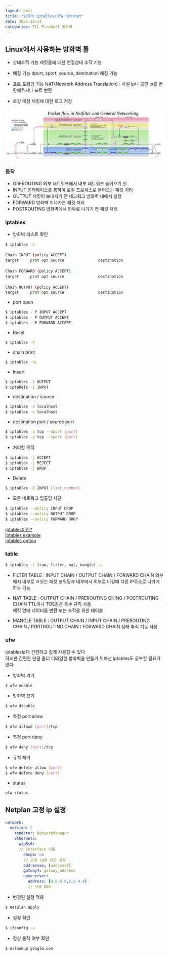 ```yaml
---
layout: post
title: "방화벽 iptables/ufw Netstat"
date: 2021-12-11
categories: TIL FireWall 방화벽
---
```


## Linux에서 사용하는 방화벽 툴

- 상태추적 기능
패킷들에 대한 연결상태 추적 기능

- 매칭 기능
dport, sport, source, destination 매칭 기능

- 포트 포워딩 기능
NAT(Network Address Translation) : 사설 ip나 공인 ip를 변환해주거나 포트 변환

- 로깅
매칭 패킷에 대한 로그 저장

![](https://raw.githubusercontent.com/Action2theFuture/Action2theFuture.github.io/main/_posts/Images/packet-flow.png)

### 동작

- OREROUTING
외부 내트워크에서 내부 네트워크 들어오기 전
- INPUT 
인터페이스를 통하여 로컬 프로세스로 들어오는 패킷 처리
- OUTPUT
패킷이 보내지기 전 네크워크 방화벽 내에서 실행
- FORWARD
방화벽 지나가는 패킷 처리
- POSTROUTING
방화벽에서 외부로 나가기 전 패킷 처리

### iptables 

- 방화벽 리스트 확인

```bash
$ iptables -L

Chain INPUT (policy ACCEPT)
target     prot opt source               destination

Chain FORWARD (policy ACCEPT)
target     prot opt source               destination

Chain OUTPUT (policy ACCEPT)
target     prot opt source               destination
```

- port open

```bash
$ iptables - P INPUT ACCEPT
$ iptables - P OUTPUT ACCEPT
$ iptables - P FORWARD ACCEPT
```

- Reset
```bash
$ iptables -F
```

- chain print
```bash
$ iptables -nL
```

- Insert
```bash
$ iptables -I OUTPUT 
$ iptabels -I INPUT
```

- destination / source
```bash
$ iptables -d localhost
$ iptables -s localhost
```

- destination port / source port
```bash
$ iptables -p tcp --dport [port]
$ iptables -p tcp --sport [port]
```

- 처리할 목적
```bash
$ iptables -j ACCEPT
$ iptables -j REJECT
$ iptables -j DROP
```
- Delete
```bash
$ iptables -D INPUT [list_number]
```

- 모든 네트워크 입출입 차단

```bash
$ iptables --policy INPUT DROP
$ iptables --policy OUTPUT DROP
$ iptables --policy FORWARD DROP
```

[iptables이란?](https://server-talk.tistory.com/169)  
[iptables example](https://www.lesstif.com/system-admin/20-iptables-17104956.html)  
[iptables option](https://blessu1201.github.io/2020/09/08/iptables.html)  

### table
```bash
$ iptables -t [raw, filter, nat, mangle] -L
```

- FILTER TABLE : INPUT CHAIN / OUTPUT CHAIN / FORWARD CHAIN
외부에서 내부로 ㄹ오는 패킷 포워딩과 내부에서 외부로 나갈때 다른 IP주소로 나가게 하는 기능

- NAT TABLE : OUTPUT CHAIN / PREROUTING CHING / POSTROUTING CHAIN
TTL이나 TOS같은 특수 규칙 사용  
패킷 안에 데이터를 변환 또는 조작을 위한 테이블
- MANGLE TABLE : OUTPUT CHAIN / INPUT CHAIN / PREROUTING CHAIN / PORTROUTING CHAIN / FORWARD CHAIN
상태 추적 기능 사용

### ufw

iptables보다 간편하고 쉽게 사용할 수 있다  
하지만 간편한 만큼 좀더 디테일한 방화벽을 만들기 위해선 iptables도 공부할 필요가 있다

- 방화벽 켜기
```bash
$ ufw enable
```

- 방화벽 끄기
```bash
$ ufw disable
```

- 특정 port allow
```bash
$ ufw allowd [port]/tcp
```

- 특정 port deny
```bash
$ ufw deny [port]/tcp
```

- 규칙 제거
```bash
$ ufw delete allow [port]
$ ufw delete deny [port]
```

- status
```bash
ufw status
```

## Netplan 고정 ip 설정


```yaml
network:
  version: 2
    renderer: NetworkManager
    ethernets:
      wlp5s0:
      // interface 이름
        dhcp4: no
        // 고정 ip를 위한 설정
        addresses: [address1]
        gatway4: gatway_address
        nameserver:
          address: [8.8.8.8,8.8.4.4]
          // 구글 DNS
```

- 변경된 설정 적용
```bash
$ netplan apply
```

- 설정 확인
```bash
$ ifconfig -a
```

- 정상 동작 여부 확인
```bash
$ nslookup google.com
```
